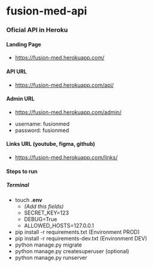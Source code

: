 # fusion-med-api

### Oficial API in Heroku

#### Landing Page
* https://fusion-med.herokuapp.com/

#### API URL
* https://fusion-med.herokuapp.com/api/

#### Admin URL
* https://fusion-med.herokuapp.com/admin/
- username: fusionmed
- password: fusionmed

#### Links URL (youtube, figma, github)
* https://fusion-med.herokuapp.com/links/

#### Steps to run

##### Terminal
* touch **.env**
  - _(Add this fields)_
  - SECRET_KEY=123
  - DEBUG=True
  - ALLOWED_HOSTS=127.0.0.1
* pip install -r requirements.txt (Environment PROD)
* pip install -r requirements-dev.txt (Environment DEV)
* python manage.py migrate
* python manage.py createsuperuser (optional)
* python manage.py runserver
